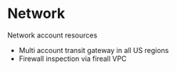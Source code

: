 # Network

Network account resources
- Multi account transit gateway in all US regions
- Firewall inspection via fireall VPC